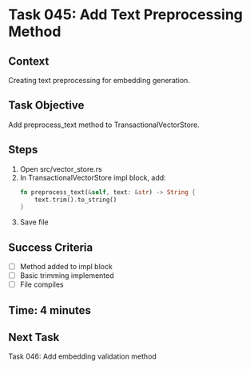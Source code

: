 # Task 045: Add Text Preprocessing Method

## Context
Creating text preprocessing for embedding generation.

## Task Objective
Add preprocess_text method to TransactionalVectorStore.

## Steps
1. Open src/vector_store.rs
2. In TransactionalVectorStore impl block, add:
   ```rust
   fn preprocess_text(&self, text: &str) -> String {
       text.trim().to_string()
   }
   ```
3. Save file

## Success Criteria
- [ ] Method added to impl block
- [ ] Basic trimming implemented
- [ ] File compiles

## Time: 4 minutes

## Next Task
Task 046: Add embedding validation method
